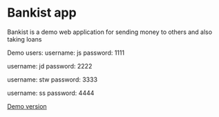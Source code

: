 # Bankist app

Bankist is a demo web application for sending money to others and also taking loans

Demo users:
username: js
password: 1111

username: jd
password: 2222

username: stw
password: 3333

username: ss
password: 4444

[Demo version](https://bankist-app-milan44.netlify.app/)
